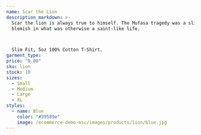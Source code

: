 ```yaml
---
name: Scar the Lion
description_markdown: >-
  Scar the lion is always true to himself. The Mufasa tragedy was a slight
  blemish in what was otherwise a saint-like life.



  Slim Fit, 5oz 100% Cotton T-Shirt.
garment_type:
price: "9.00"
sku: lion
stock: 10
sizes:
  - Small
  - Medium
  - Large
  - XL
styles:
  - name: Blue
    color: "#39589e"
    image: /ecommerce-demo-msc/images/products/lion/blue.jpg
---
```


